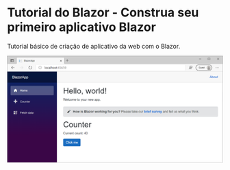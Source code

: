 <h1>Tutorial do Blazor - Construa seu primeiro aplicativo Blazor</h1>

Tutorial básico de criação de aplicativo da web com o Blazor.


<img alt="Tutorial do Blazor" title="Tutorial do Blazor" src="screenshot-blazor-tutorial-modify.png" />
